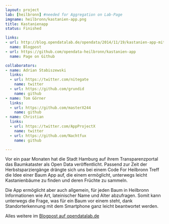 ```yaml
---
layout: project
lab: [heilbronn] #needed for Aggregation on Lab-Page
imgname: heilbronn/kastanien-app.png
title: Kastanienapp
status: Finished

links:
- url: http://blog.opendatalab.de/opendata/2014/11/19/kastanien-app-mit-baumkataster
  name: Blogpost
- url: https://github.com/opendata-heilbronn/kastanien-app
  name: Page on Github

collaborators:
- name: Adrian Stabiszewski
  links:
  - url: https://twitter.com/nitegate
    name: twitter
  - url: https://github.com/grundid
    name: github
- name: Tom Görner
  links:
  - url: https://github.com/masterX244
    name: github
- name: Christian
  links:
  - url: https://twitter.com/AppProjectX
    name: twitter
  - url: https://github.com/Nachtfux
    name: github

---
```


Vor ein paar Monaten hat die Stadt Hamburg auf ihrem Transparenzportal das Baumkataster als Open Data veröffentlicht. Passend zur Zeit der Herbstsparziergänge drängte sich uns bei einem Code For Heilbronn Treff die Idee einer Baum App auf, die einem ermöglicht, unterwegs leicht Kastanienbäume zu finden und deren Früchte zu sammeln.

Die App ermöglicht aber auch allgemein, für jeden Baum in Heilbronn Informationen wie Art, lateinischer Name und Alter abzufragen. Somit kann unterwegs die Frage, was für ein Baum vor einem steht, dank Standorterkennung mit dem Smartphone ganz leicht beantwortet werden.

Alles weitere im [Blogpost auf opendatalab.de](http://blog.opendatalab.de/opendata/2014/11/19/kastanien-app-mit-baumkataster)
